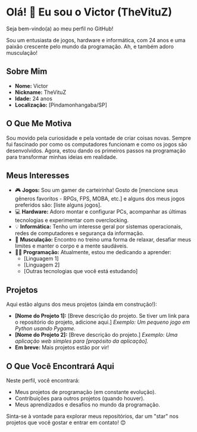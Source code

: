 # Olá! 👋 Eu sou o Victor (TheVituZ)

Seja bem-vindo(a) ao meu perfil no GitHub!

Sou um entusiasta de jogos, hardware e informática, com 24 anos e uma paixão crescente pelo mundo da programação.  Ah, e também adoro musculação!

## Sobre Mim

*   **Nome:** Victor
*   **Nickname:** TheVituZ
*   **Idade:** 24 anos
*   **Localização:** [Pindamonhangaba/SP]

## O Que Me Motiva

Sou movido pela curiosidade e pela vontade de criar coisas novas. Sempre fui fascinado por como os computadores funcionam e como os jogos são desenvolvidos. Agora, estou dando os primeiros passos na programação para transformar minhas ideias em realidade.

## Meus Interesses

*   🎮 **Jogos:** Sou um gamer de carteirinha! Gosto de [mencione seus gêneros favoritos - RPGs, FPS, MOBA, etc.] e alguns dos meus jogos preferidos são: [liste alguns jogos].
*   💻 **Hardware:** Adoro montar e configurar PCs, acompanhar as últimas tecnologias e experimentar com overclocking.
*   💡 **Informática:** Tenho um interesse geral por sistemas operacionais, redes de computadores e segurança da informação.
*   💪 **Musculação:** Encontro no treino uma forma de relaxar, desafiar meus limites e manter o corpo e a mente saudáveis.
*   👨‍💻 **Programação:** Atualmente, estou me dedicando a aprender:
    *   [Linguagem 1]
    *   [Linguagem 2]
    *   [Outras tecnologias que você está estudando]

## Projetos

Aqui estão alguns dos meus projetos (ainda em construção!):

*   **[Nome do Projeto 1]:** [Breve descrição do projeto.  Se tiver um link para o repositório do projeto, adicione aqui.]  *Exemplo: Um pequeno jogo em Python usando Pygame.*
*   **[Nome do Projeto 2]:** [Breve descrição do projeto.]  *Exemplo: Uma aplicação web simples para [propósito da aplicação].*
*   **Em breve:** Mais projetos estão por vir!

## O Que Você Encontrará Aqui

Neste perfil, você encontrará:

*   Meus projetos de programação (em constante evolução).
*   Contribuições para outros projetos (quando houver).
*   Meus aprendizados e desafios no mundo da programação.

Sinta-se à vontade para explorar meus repositórios, dar um "star" nos projetos que você gostar e entrar em contato!  😊
